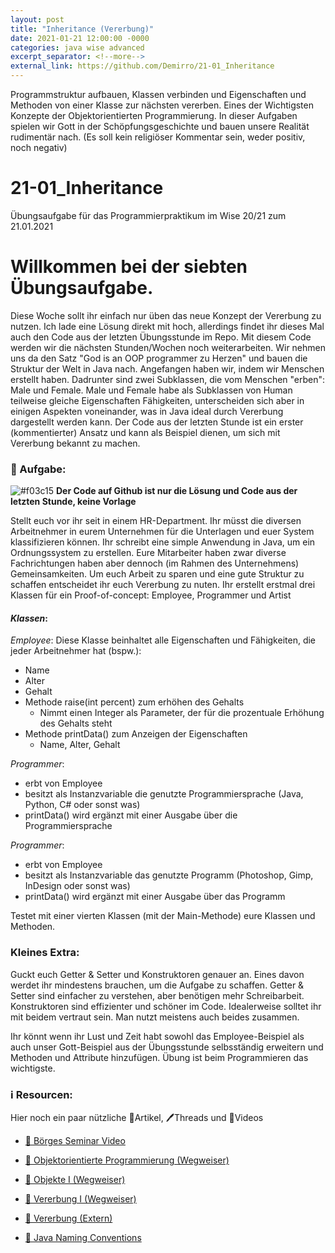 ```yaml
---
layout: post
title: "Inheritance (Vererbung)"
date: 2021-01-21 12:00:00 -0000
categories: java wise advanced
excerpt_separator: <!--more-->
external_link: https://github.com/Demirro/21-01_Inheritance
---
```

Programmstruktur aufbauen, Klassen verbinden und Eigenschaften und Methoden von einer Klasse zur nächsten vererben. Eines der Wichtigsten Konzepte der Objektorientierten Programmierung. In dieser Aufgaben spielen wir Gott in der Schöpfungsgeschichte und bauen unsere Realität rudimentär nach. (Es soll kein religiöser Kommentar sein, weder positiv, noch negativ)
<!--more-->

# 21-01_Inheritance
Übungsaufgabe für das Programmierpraktikum im Wise 20/21 zum 21.01.2021

# Willkommen bei der siebten Übungsaufgabe.

Diese Woche sollt ihr einfach nur üben das neue Konzept der Vererbung zu nutzen. Ich lade eine Lösung direkt mit hoch, allerdings findet ihr dieses Mal auch den Code aus der letzten Übungsstunde im Repo. Mit diesem Code werden wir die nächsten Stunden/Wochen noch weiterarbeiten.
Wir nehmen uns da den Satz "God is an OOP programmer zu Herzen" und bauen die Struktur der Welt in Java nach. Angefangen haben wir, indem wir Menschen erstellt haben. Dadrunter sind zwei Subklassen, die vom Menschen "erben": Male und Female. Male und Female habe als Subklassen von Human teilweise gleiche Eigenschaften Fähigkeiten, unterscheiden sich aber in einigen Aspekten voneinander, was in Java ideal durch Vererbung dargestellt werden kann.
Der Code aus der letzten Stunde ist ein erster (kommentierter) Ansatz und kann als Beispiel dienen, um sich mit Vererbung bekannt zu machen.


### 📝 Aufgabe:

![#f03c15](https://via.placeholder.com/15/f03c15/000000?text=+) __Der Code auf Github ist nur die Lösung und Code aus der letzten Stunde, keine Vorlage__

Stellt euch vor ihr seit in einem HR-Department. Ihr müsst die diversen Arbeitnehmer in eurem Unternehmen für die Unterlagen und euer System klassifizieren können.
Ihr schreibt eine simple Anwendung in Java, um ein Ordnungssystem zu erstellen.
Eure Mitarbeiter haben zwar diverse Fachrichtungen haben aber dennoch (im Rahmen des Unternehmens) Gemeinsamkeiten. Um euch Arbeit zu sparen und eine gute Struktur zu schaffen entscheidet ihr euch Vererbung zu nuten. 
Ihr erstellt erstmal drei Klassen für ein Proof-of-concept: Employee, Programmer und Artist

#### *Klassen*:
*Employee*:
Diese Klasse beinhaltet alle Eigenschaften und Fähigkeiten, die jeder Arbeitnehmer hat (bspw.):
- Name
- Alter
- Gehalt
- Methode raise(int percent) zum erhöhen des Gehalts
  - Nimmt einen Integer als Parameter, der für die prozentuale Erhöhung des Gehalts steht
- Methode printData() zum Anzeigen der Eigenschaften
  - Name, Alter, Gehalt

*Programmer*:
- erbt von Employee
- besitzt als Instanzvariable die genutzte Programmiersprache (Java, Python, C# oder sonst was)
- printData() wird ergänzt mit einer Ausgabe über die Programmiersprache


*Programmer*:
- erbt von Employee
- besitzt als Instanzvariable das genutzte Programm (Photoshop, Gimp, InDesign oder sonst was)
- printData() wird ergänzt mit einer Ausgabe über das Programm

Testet mit einer vierten Klassen (mit der Main-Methode) eure Klassen und Methoden.

### Kleines Extra:
Guckt euch Getter & Setter und Konstruktoren genauer an. Eines davon werdet ihr mindestens brauchen, um die Aufgabe zu schaffen. Getter & Setter sind einfacher zu verstehen, aber benötigen mehr Schreibarbeit. Konstruktoren sind effizienter und schöner im Code. Idealerweise solltet ihr mit beidem vertraut sein. Man nutzt meistens auch beides zusammen.

Ihr könnt wenn ihr Lust und Zeit habt sowohl das Employee-Beispiel als auch unser Gott-Beispiel aus der Übungsstunde selbsständig erweitern und Methoden und Attribute hinzufügen. Übung ist beim Programmieren das wichtigste.
    
### ℹ️ Resourcen:
Hier noch ein paar nützliche 📃Artikel, 🖊️Threads und 🎥Videos

- [🎥 Börges Seminar Video](https://www.ilias.uni-koeln.de/ilias/ilias.php?ref_id=3638292&eid=57e30ebc-8c9d-4978-9b36-7fa333c00d6d&cmd=streamVideo&cmdClass=xoctplayergui&cmdNode=wn:os:17v:186&baseClass=ilrepositorygui)

- [📃 Objektorientierte Programmierung (Wegweiser)](https://dh-cologne.github.io/java-wegweiser/articles/OOP-Klassen-und-Objekte.html)
- [📃 Objekte I (Wegweiser)](https://dh-cologne.github.io/java-wegweiser/articles/Objekte-I-Initialisierung-Members-Zugriff.html)
- [📃 Vererbung I (Wegweiser)](https://dh-cologne.github.io/java-wegweiser/articles/Vererbung-I-Grundlagen.html)
- [📃 Vererbung (Extern)](http://openbook.rheinwerk-verlag.de/javainsel9/javainsel_05_008.htm)

- [📃 Java Naming Conventions](https://github.com/DH-Cologne/java-wegweiser/blob/master/articles/Naming-Conventions.md)
